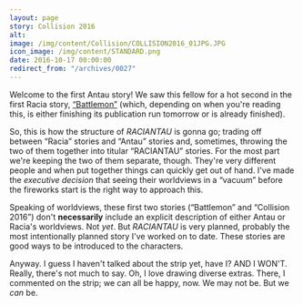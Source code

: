 ```yaml
---
layout: page
story: Collision 2016
alt:
image: /img/content/Collision/COLLISION2016_01JPG.JPG
icon_image: /img/content/STANDARD.png
date: 2016-10-17 00:00:00
redirect_from: "/archives/0027"
---
```



Welcome to the first Antau story! We saw this fellow for a hot second in the first Racia story, [“Battlemon”](/comics/battlemon-01) (which, depending on when you're reading this, is either finishing its publication run tomorrow or is already finished).

So, this is how the structure of *RACIANTAU* is gonna go; trading off between “Racia” stories and “Antau” stories and, sometimes, throwing the two of them together into titular “RACIANTAU” stories. For the most part we're keeping the two of them separate, though. They're very different people and when put together things can quickly get out of hand. I've made the *executive decision* that seeing their worldviews in a “vacuum” before the fireworks start is the right way to approach this.

Speaking of worldviews, these first two stories (“Battlemon” and “Collision 2016”) don't **necessarily** include an explicit description of either Antau or Racia's worldviews. Not *yet*. But *RACIANTAU* is very planned, probably the most intentionally planned story I've worked on to date. These stories are good ways to be introduced to the characters.

Anyway. I guess I haven't talked about the strip yet, have I? AND I WON'T. Really, there's not much to say. Oh, I love drawing diverse extras. There, I commented on the strip; we can all be happy, now. We may not be. But we *can* be.
